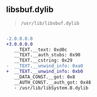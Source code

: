 ## libsbuf.dylib

> `/usr/lib/libsbuf.dylib`

```diff

-2.0.0.0.0
+3.0.0.0.0
   __TEXT.__text: 0xd0c
   __TEXT.__auth_stubs: 0x90
   __TEXT.__cstring: 0x29
-  __TEXT.__unwind_info: 0xa0
+  __TEXT.__unwind_info: 0xb0
   __DATA_CONST.__got: 0x8
   __AUTH_CONST.__auth_got: 0x48
   - /usr/lib/libSystem.B.dylib

```
